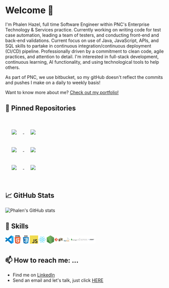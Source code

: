 # Welcome 👋

I'm Phalen Hazel, full time Software Engineer within PNC's Enterprise Technology & Services practice. Currently working on writing code for test case automation, leading a team of testers, and conducting front-end and back-end validations. Current focus on use of Java, JavaScript, APIs, and SQL skills to partake in continuous integration/continuous deployment (CI/CD) pipeline. Professionally driven by a commitment to clean code, agile practices, and attention to detail. I'm interested in full-stack development, continuous learning, AI functionality, and using technological tools to help others.

As part of PNC, we use bitbucket, so my gitHub doesn't reflect the commits and pushes I make on a daily to weekly basis!

Want to know more about me? [Check out my portfolio!](https://phalenhazel.com/)

## 📌 Pinned Repositories

<br>

<a href="https://github.com/PhalenH/brunch-bites">
  <img align="center" style="margin:20px" src="https://github-readme-stats.vercel.app/api/pin/?username=PhalenH&repo=brunch-bites&theme=algolia" />
</a>


<a href="https://github.com/PhalenH/gift-exchange-manager">
  <img align="center" style="margin:20px" src="https://github-readme-stats.vercel.app/api/pin/?username=PhalenH&repo=gift-exchange-manager&theme=algolia" />
</a>

<br>

<a href="https://github.com/PhalenH/tech-blog">
  <img align="center" style="margin:20px" src="https://github-readme-stats.vercel.app/api/pin/?username=PhalenH&repo=tech-blog&theme=algolia" />
</a>


<a href="https://github.com/PhalenH/budget-tracker">
  <img align="center" style="margin:20px" src="https://github-readme-stats.vercel.app/api/pin/?username=PhalenH&repo=budget-tracker&theme=algolia" />
</a>

<br>
<a href="https://github.com/PhalenH/MazeGen">
  <img align="center" style="margin:20px" src="https://github-readme-stats.vercel.app/api/pin/?username=PhalenH&repo=MazeGen&theme=algolia" />
</a>


<a href="https://github.com/PhalenH/weather-dashboard">
  <img align="center" style="margin:20px" src="https://github-readme-stats.vercel.app/api/pin/?username=PhalenH&repo=weather-dashboard&theme=algolia" />
</a>

<br>
<br>

## &#x1f4c8; GitHub Stats

![Phalen's GitHub stats](https://github-readme-stats.vercel.app/api?username=PhalenH&show_icons=true&theme=algolia)


## 💼 Skills

<img align="left" alt="Visual Studio Code" width="26px" src="https://raw.githubusercontent.com/github/explore/80688e429a7d4ef2fca1e82350fe8e3517d3494d/topics/visual-studio-code/visual-studio-code.png" />
<img align="left" alt="HTML5" width="26px" src="https://raw.githubusercontent.com/github/explore/80688e429a7d4ef2fca1e82350fe8e3517d3494d/topics/html/html.png" />
<img align="left" alt="CSS3" width="26px" src="https://raw.githubusercontent.com/github/explore/80688e429a7d4ef2fca1e82350fe8e3517d3494d/topics/css/css.png" />
<img align="left" alt="JavaScript" width="26px" src="https://raw.githubusercontent.com/github/explore/80688e429a7d4ef2fca1e82350fe8e3517d3494d/topics/javascript/javascript.png" />
<img align="left" alt="React" width="26px" src="https://raw.githubusercontent.com/github/explore/80688e429a7d4ef2fca1e82350fe8e3517d3494d/topics/react/react.png" />
<img align="left" alt="Node.js" width="26px" src="https://raw.githubusercontent.com/github/explore/80688e429a7d4ef2fca1e82350fe8e3517d3494d/topics/nodejs/nodejs.png" />
<img align="left" alt="Git" width="26px" src="https://raw.githubusercontent.com/github/explore/80688e429a7d4ef2fca1e82350fe8e3517d3494d/topics/git/git.png" />
<img align="left" alt="MySQL" width="26px" src="https://raw.githubusercontent.com/github/explore/80688e429a7d4ef2fca1e82350fe8e3517d3494d/topics/mysql/mysql.png" />
<img align="left" alt="MongoDB" width="26px" src="https://raw.githubusercontent.com/github/explore/80688e429a7d4ef2fca1e82350fe8e3517d3494d/topics/mongodb/mongodb.png" /> 
<img align="left" alt="Express" width="26px" src="https://raw.githubusercontent.com/github/explore/80688e429a7d4ef2fca1e82350fe8e3517d3494d/topics/express/express.png" />  
<img align="left" alt="GitHub" width="26px" src="https://raw.githubusercontent.com/github/explore/78df643247d429f6cc873026c0622819ad797942/topics/jquery/jquery.png" />

<br>
<br>

## 📫 How to reach me: ...

- Find me on <a href="https://www.linkedin.com/in/phalen-hazel" target="_blank">LinkedIn</a>
- Send an email and let's talk, just click <a href="mailto:phalenhazel@gmail.com" target="_blank">HERE</a>

<!--
Here are some ideas to get you started:

- 🔭 I’m currently working on ...
- 🌱 I’m currently learning ...
- 👯 I’m looking to collaborate on ...
- 🤔 I’m looking for help with ...
- 💬 Ask me about ...
- 😄 Pronouns: ...
- ⚡ Fun fact: ...
-->
